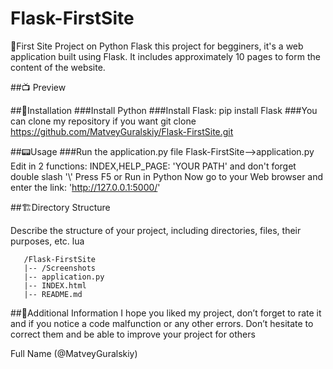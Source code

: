 # Flask-FirstSite
🚀First Site Project on Python Flask this project for begginers, it's a web application built using Flask. It includes approximately 10 pages to form the content of the website.

##📺 Preview


##👀Installation
      ###Install Python
      ###Install Flask:
      pip install Flask
     ###You can clone my repository if you want
     git clone https://github.com/MatveyGuralskiy/Flask-FirstSite.git


##📟Usage
 ###Run the application.py file
      Flask-FirstSite-->application.py
        Edit in 2 functions: INDEX,HELP_PAGE: 'YOUR PATH' and don't forget double slash '\\'
        Press F5 or Run in Python
        Now go to your Web browser and enter the link:
        'http://127.0.0.1:5000/'

##🏗️Directory Structure

Describe the structure of your project, including directories, files, their purposes, etc.
lua

       /Flask-FirstSite
       |-- /Screenshots
       |-- application.py
       |-- INDEX.html
       |-- README.md
       
##📢Additional Information
I hope you liked my project, don’t forget to rate it and if you notice a code malfunction or any other errors.
Don’t hesitate to correct them and be able to improve your project for others

Full Name (@MatveyGuralskiy)

